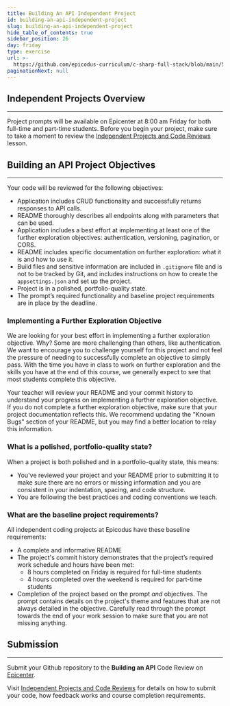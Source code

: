 ```yaml
---
title: Building An API Independent Project
id: building-an-api-independent-project
slug: building-an-api-independent-project
hide_table_of_contents: true
sidebar_position: 26
day: friday
type: exercise
url: >-
  https://github.com/epicodus-curriculum/c-sharp-full-stack/blob/main/5a_building_an_api_independent_project.md
paginationNext: null
---
```


## Independent Projects Overview
---

Project prompts will be available on Epicenter at 8:00 am Friday for both full-time and part-time students. Before you begin your project, make sure to take a moment to review the [Independent Projects and Code Reviews](https://new.learnhowtoprogram.com/pre-work/getting-started-at-epicodus/independent-projects-and-code-reviews) lesson.

## Building an API Project Objectives
---

Your code will be reviewed for the following objectives:

* Application includes CRUD functionality and successfully returns responses to API calls.
* README thoroughly describes all endpoints along with parameters that can be used.
* Application includes a best effort at implementing at least one of the further exploration objectives: authentication, versioning, pagination, or CORS.
* README includes specific documentation on further exploration: what it is and how to use it.
* Build files and sensitive information are included in `.gitignore` file and is not to be tracked by Git, and includes instructions on how to create the `appsettings.json` and set up the project.
* Project is in a polished, portfolio-quality state.
* The prompt’s required functionality and baseline project requirements are in place by the deadline.

### Implementing a Further Exploration Objective

We are looking for your best effort in implementing a further exploration objective. Why? Some are more challenging than others, like authentication. We want to encourage you to challenge yourself for this project and not feel the pressure of needing to successfully complete an objective to simply pass. With the time you have in class to work on further exploration and the skills you have at the end of this course, we generally expect to see that most students complete this objective. 

Your teacher will review your README and your commit history to understand your progress on implementing a further exploration objective. If you do not complete a further exploration objective, make sure that your project documentation reflects this. We recommend updating the "Known Bugs" section of your README, but you may find a better location to relay this information.

### What is a polished, portfolio-quality state?
When a project is both polished and in a portfolio-quality state, this means:

* You've reviewed your project and your README prior to submitting it to make sure there are no errors or missing information and you are consistent in your indentation, spacing, and code structure. 
* You are following the best practices and coding conventions we teach.

### What are the baseline project requirements?
All independent coding projects at Epicodus have these baseline requirements:

* A complete and informative README
* The project's commit history demonstrates that the project’s required work schedule and hours have been met:
  * 8 hours completed on Friday is required for full-time students
  * 4 hours completed over the weekend is required for part-time students
* Completion of the project based on the prompt _and_ objectives. The prompt contains details on the project's theme and features that are not always detailed in the objective. Carefully read through the prompt towards the end of your work session to make sure that you are not missing anything.

## Submission
---

Submit your Github repository to the **Building an API** Code Review on [Epicenter](https://epicenter.epicodus.com).

Visit [Independent Projects and Code Reviews](https://new.learnhowtoprogram.com/pre-work/getting-started-at-epicodus/independent-projects-and-code-reviews) for details on how to submit your code, how feedback works and course completion requirements.
